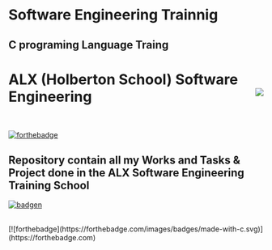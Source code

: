 # Software Engineering Trainnig
## C programing Language Traing

# ALX (Holberton School) Software Engineering  <img align='right' src="https://oppourtunities.com/wp-content/uploads/2023/06/OIP-2.jpeg">
</br>

[![forthebadge](https://forthebadge.com/images/badges/built-with-love.svg)](https://forthebadge.com)
## Repository contain all my Works and Tasks &amp; Project done in the ALX Software Engineering Training School

[![badgen](https://badgen.net/badge/icon/terminal?icon=terminal&label)](https://badgen.net)

</br>
[![forthebadge](https://forthebadge.com/images/badges/made-with-c.svg)](https://forthebadge.com)                                                                                     
